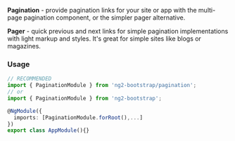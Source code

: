 **Pagination** - provide pagination links for your site or app with the multi-page pagination component, or the simpler pager alternative.

**Pager** - quick previous and next links for simple pagination implementations with light markup and styles. It's great for simple sites like blogs or magazines.

### Usage
```typescript
// RECOMMENDED
import { PaginationModule } from 'ng2-bootstrap/pagination';
// or
import { PaginationModule } from 'ng2-bootstrap';

@NgModule({
  imports: [PaginationModule.forRoot(),...]
})
export class AppModule(){} 
```
